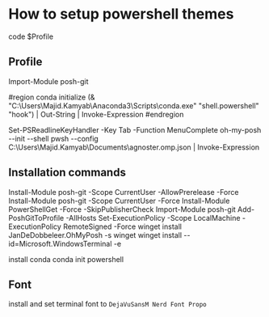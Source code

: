 # How to setup powershell themes
code $Profile
## Profile

Import-Module posh-git

#region conda initialize
(& "C:\Users\Majid.Kamyab\Anaconda3\Scripts\conda.exe" "shell.powershell" "hook") | Out-String | Invoke-Expression
#endregion

Set-PSReadlineKeyHandler -Key Tab -Function MenuComplete
oh-my-posh --init --shell pwsh --config C:\Users\Majid.Kamyab\Documents\agnoster.omp.json | Invoke-Expression


## Installation commands

Install-Module posh-git -Scope CurrentUser -AllowPrerelease -Force
Install-Module posh-git -Scope CurrentUser -Force
Install-Module PowerShellGet -Force -SkipPublisherCheck
Import-Module posh-git
Add-PoshGitToProfile -AllHosts
Set-ExecutionPolicy -Scope LocalMachine -ExecutionPolicy RemoteSigned -Force
winget install JanDeDobbeleer.OhMyPosh -s winget
winget install --id=Microsoft.WindowsTerminal -e


install conda
conda init powershell

## Font
install and set terminal font to `DejaVuSansM Nerd Font Propo`



